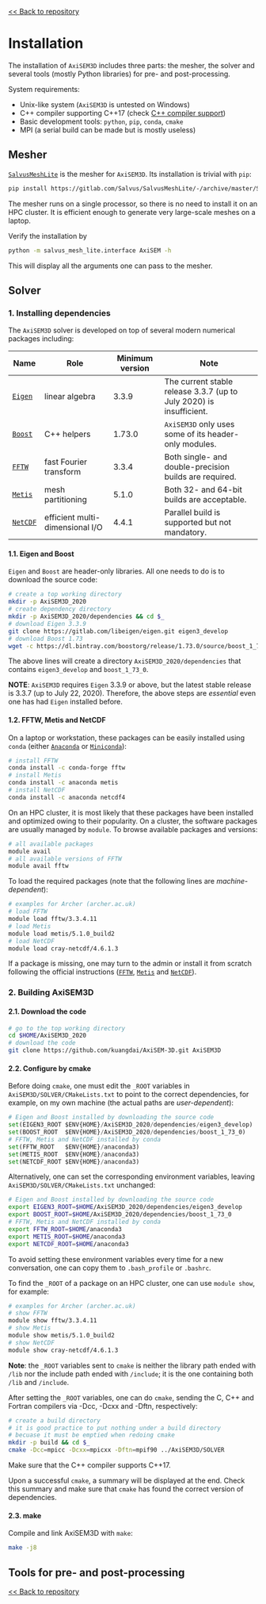 [<< Back to repository](https://github.com/kuangdai/AxiSEM-3D)


# Installation
The installation of `AxiSEM3D` includes three parts: the mesher, the solver and several tools (mostly Python libraries) for pre- and post-processing.

System requirements:
* Unix-like system (`AxiSEM3D` is untested on Windows)
* C++ compiler supporting C++17 (check [C++ compiler support](https://en.cppreference.com/w/cpp/compiler_support))
* Basic development tools: `python`, `pip`, `conda`, `cmake`
* MPI (a serial build can be made but is mostly useless) 



## Mesher
[`SalvusMeshLite`](https://gitlab.com/Salvus/SalvusMeshLite) is the mesher for `AxiSEM3D`. Its installation is trivial with `pip`: 
```bash
pip install https://gitlab.com/Salvus/SalvusMeshLite/-/archive/master/SalvusMeshLite-master.zip
```
The mesher runs on a single processor, so there is no need to install it on an HPC cluster. It is efficient enough to generate very large-scale meshes on a laptop.

Verify the installation by
```bash
python -m salvus_mesh_lite.interface AxiSEM -h
```
This will display all the arguments one can pass to the mesher. 


## Solver

### 1. Installing dependencies

The `AxiSEM3D` solver is developed on top of several modern numerical packages including:

Name|Role|Minimum version|Note
--- | --- | ---|---
[`Eigen`](http://eigen.tuxfamily.org/index.php?title=Main_Page) | linear algebra | 3.3.9 | The current stable release 3.3.7 (up to July 2020) is insufficient.
[`Boost`](https://www.boost.org/) | C++ helpers | 1.73.0 | `AxiSEM3D` only uses some of its header-only modules.
[`FFTW`](http://www.fftw.org/) | fast Fourier transform | 3.3.4 | Both single- and double-precision builds are required.
[`Metis`](http://glaros.dtc.umn.edu/gkhome/metis/metis/overview) | mesh partitioning | 5.1.0 | Both 32- and 64-bit builds are acceptable.
[`NetCDF`](https://www.unidata.ucar.edu/software/netcdf/docs/index.html) | efficient multi-dimensional I/O | 4.4.1 | Parallel build is supported but not mandatory.

#### 1.1. Eigen and Boost

`Eigen` and `Boost` are header-only libraries. All one needs to do is to download the source code:
```bash
# create a top working directory
mkdir -p AxiSEM3D_2020
# create dependency directory
mkdir -p AxiSEM3D_2020/dependencies && cd $_
# download Eigen 3.3.9
git clone https://gitlab.com/libeigen/eigen.git eigen3_develop
# download Boost 1.73
wget -c https://dl.bintray.com/boostorg/release/1.73.0/source/boost_1_73_0.tar.bz2 -O - | tar -jx
```
The above lines will create a directory `AxiSEM3D_2020/dependencies` that contains `eigen3_develop` and `boost_1_73_0`.

<strong>NOTE</strong>: `AxiSEM3D` requires `Eigen` 3.3.9 or above, but the latest stable release is 3.3.7 (up to July 22, 2020). Therefore, the above steps are *essential* even one has had `Eigen` installed before.


#### 1.2. FFTW, Metis and NetCDF
On a laptop or workstation, these packages can be easily installed using `conda` (either [`Anaconda`](https://docs.anaconda.com/anaconda/install/) or [`Miniconda`](https://docs.conda.io/en/latest/miniconda.html)):

```bash
# install FFTW
conda install -c conda-forge fftw
# install Metis
conda install -c anaconda metis
# install NetCDF
conda install -c anaconda netcdf4
```

On an HPC cluster, it is most likely that these packages have been installed and optimized owing to their popularity. On a cluster, the software packages are usually managed by `module`.  To browse available packages and versions:
```bash
# all available packages
module avail
# all available versions of FFTW
module avail fftw
```

To load the required packages (note that the following lines are *machine-dependent*):
```bash
# examples for Archer (archer.ac.uk)
# load FFTW
module load fftw/3.3.4.11
# load Metis
module load metis/5.1.0_build2
# load NetCDF
module load cray-netcdf/4.6.1.3
```

If a package is missing, one may turn to the admin or install it from scratch following the official instructions ([`FFTW`](http://www.fftw.org/fftw3_doc/Installation-on-Unix.html), [`Metis`](http://glaros.dtc.umn.edu/gkhome/metis/metis/download) and [`NetCDF`](https://www.unidata.ucar.edu/software/netcdf/docs/getting_and_building_netcdf.html)).


### 2. Building AxiSEM3D
#### 2.1. Download the code
```bash
# go to the top working directory
cd $HOME/AxiSEM3D_2020
# download the code
git clone https://github.com/kuangdai/AxiSEM-3D.git AxiSEM3D
```
#### 2.2.  Configure by cmake
Before doing `cmake`, one must edit the `_ROOT` variables in `AxiSEM3D/SOLVER/CMakeLists.txt` to point to the correct dependencies, for example, on my own machine (the actual paths are *user-dependent*):

```python
# Eigen and Boost installed by downloading the source code
set(EIGEN3_ROOT $ENV{HOME}/AxiSEM3D_2020/dependencies/eigen3_develop)
set(BOOST_ROOT  $ENV{HOME}/AxiSEM3D_2020/dependencies/boost_1_73_0)
# FFTW, Metis and NetCDF installed by conda
set(FFTW_ROOT   $ENV{HOME}/anaconda3)
set(METIS_ROOT  $ENV{HOME}/anaconda3)
set(NETCDF_ROOT $ENV{HOME}/anaconda3)
```

Alternatively, one can set the corresponding environment variables, leaving `AxiSEM3D/SOLVER/CMakeLists.txt` unchanged:
```bash
# Eigen and Boost installed by downloading the source code
export EIGEN3_ROOT=$HOME/AxiSEM3D_2020/dependencies/eigen3_develop
export BOOST_ROOT=$HOME/AxiSEM3D_2020/dependencies/boost_1_73_0
# FFTW, Metis and NetCDF installed by conda
export FFTW_ROOT=$HOME/anaconda3
export METIS_ROOT=$HOME/anaconda3
export NETCDF_ROOT=$HOME/anaconda3
```
To avoid setting these environment variables every time for a new conversation, one can copy them to `.bash_profile` or `.bashrc`. 

To find the `_ROOT` of a package on an HPC cluster, one can use `module show`, for example:
```bash
# examples for Archer (archer.ac.uk)
# show FFTW
module show fftw/3.3.4.11
# show Metis
module show metis/5.1.0_build2
# show NetCDF
module show cray-netcdf/4.6.1.3
```

<strong>Note</strong>: the `_ROOT` variables sent to `cmake` is neither the library path ended with `/lib` nor the include path ended with `/include`; it is the one containing both `/lib` and `/include`. 

After setting the `_ROOT` variables, one can do `cmake`, sending the C, C++ and Fortran compilers via -Dcc, -Dcxx and -Dftn, respectively: 
```bash
# create a build directory
# it is good practice to put nothing under a build directory
# becuase it must be emptied when redoing cmake
mkdir -p build && cd $_
cmake -Dcc=mpicc -Dcxx=mpicxx -Dftn=mpif90 ../AxiSEM3D/SOLVER
```
Make sure that the C++ compiler supports C++17.

Upon a successful `cmake`, a summary will be displayed at the end. Check this summary and make sure that `cmake` has found the correct version of dependencies. 

#### 2.3.  make
Compile and link AxiSEM3D with `make`:
```bash
make -j8
```




## Tools for pre- and post-processing




[<< Back to repository](https://github.com/kuangdai/AxiSEM-3D)
<!--stackedit_data:
eyJoaXN0b3J5IjpbODY5Mzg3NiwtMTQxODIwMjcyNCw2MDA2Mj
QyNTAsMTYxNzg2ODIyOCwtNzYyNTAwNjM5LDYxMzM3ODgwNSwt
MTk3NDExNDU3MSwtMTkxMTQ0MzczMSwtMjA0MjI3NTM2NSwxOD
k1NjEwNzM5LDE5MzczMjA5NTcsLTQ5MzY0NTUzMCwxMzg4MTg2
NDAyLC01MjI5MTg4NjAsLTU0MjEwMTE4MywtMTYxMTgzOTAwMi
wtMTMxNDIwMTQzOSwtNDg0Mzk2NzE0LDEyNTU0MjI5NjQsLTYy
MTY1ODgxNF19
-->